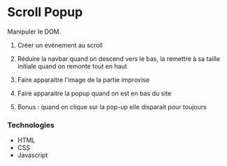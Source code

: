 # Scroll Popup

Manipuler le DOM. 

1. Créer un événement au scroll

2. Réduire la navbar quand on descend vers le bas, la remettre à sa taille initiale quand on remonte tout en haut

3. Faire apparaitre l'image de la partie improvise

4. Faire apparaitre la popup quand on est en bas du site

5. Bonus : quand on clique sur la pop-up elle disparait pour toujours

### Technologies

- HTML
- CSS
- Javascript
